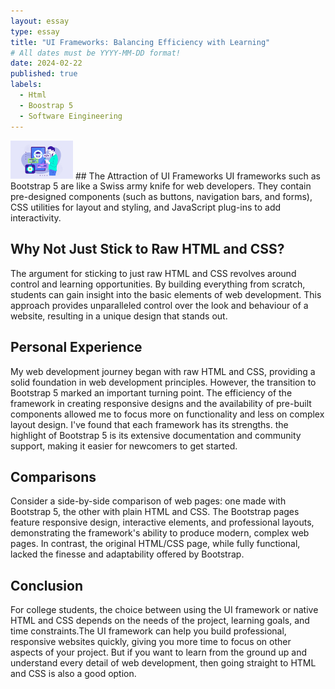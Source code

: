 ```yaml
---
layout: essay
type: essay
title: "UI Frameworks: Balancing Efficiency with Learning"
# All dates must be YYYY-MM-DD format!
date: 2024-02-22
published: true
labels:
  - Html
  - Boostrap 5
  - Software Eingineering
---
```

<img width="100px" class="rounded float-start pe-4" src="../img/pipi.png">
## The Attraction of UI Frameworks
UI frameworks such as Bootstrap 5 are like a Swiss army knife for web developers. They contain pre-designed components (such as buttons, navigation bars, and forms), CSS utilities for layout and styling, and JavaScript plug-ins to add interactivity.

## Why Not Just Stick to Raw HTML and CSS?
The argument for sticking to just raw HTML and CSS revolves around control and learning opportunities. By building everything from scratch, students can gain insight into the basic elements of web development. This approach provides unparalleled control over the look and behaviour of a website, resulting in a unique design that stands out.

## Personal Experience
My web development journey began with raw HTML and CSS, providing a solid foundation in web development principles. However, the transition to Bootstrap 5 marked an important turning point. The efficiency of the framework in creating responsive designs and the availability of pre-built components allowed me to focus more on functionality and less on complex layout design. I've found that each framework has its strengths. the highlight of Bootstrap 5 is its extensive documentation and community support, making it easier for newcomers to get started.

## Comparisons
Consider a side-by-side comparison of web pages: one made with Bootstrap 5, the other with plain HTML and CSS. The Bootstrap pages feature responsive design, interactive elements, and professional layouts, demonstrating the framework's ability to produce modern, complex web pages. In contrast, the original HTML/CSS page, while fully functional, lacked the finesse and adaptability offered by Bootstrap.

## Conclusion
For college students, the choice between using the UI framework or native HTML and CSS depends on the needs of the project, learning goals, and time constraints.The UI framework can help you build professional, responsive websites quickly, giving you more time to focus on other aspects of your project. But if you want to learn from the ground up and understand every detail of web development, then going straight to HTML and CSS is also a good option.

